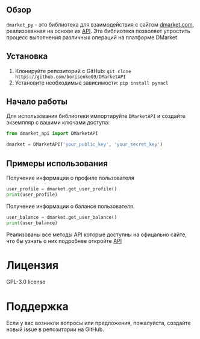 ## Обзор
`dmarket_py` - это библиотека для взаимодействия с сайтом [dmarket.com](https://dmarket.com), реализованная на основе их [API](https://docs.dmarket.com/v1/swagger.html). Эта библиотека позволяет упростить процесс выполнения различных операций на платформе DMarket.

## Установка
1. Клонируйте репозиторий с GitHub:
   ```git clone https://github.com/borisenko09/DMarketAPI```
3. Установите необходимые зависимости: ```pip install pynacl```
## Начало работы
Для использования библиотеки импортируйте `DMarketAPI` и создайте экземпляр с вашими ключами доступа:
```python
from dmarket_api import DMarketAPI

dmarket = DMarketAPI('your_public_key', 'your_secret_key')
```
## Примеры использования
Получение информации о профиле пользователя
```python
user_profile = dmarket.get_user_profile()
print(user_profile)
```

Получение информации о балансе пользователя.
```python
user_balance = dmarket.get_user_balance() 
print(user_balance)
```
Реализованы все методы API которые доступны на офицально сайте, что бы узнать о них подробнее откройте [API](https://docs.dmarket.com/v1/swagger.html)

# Лицензия
GPL-3.0 license

# Поддержка
Если у вас возникли вопросы или предложения, пожалуйста, создайте новый issue в репозитории на GitHub.
